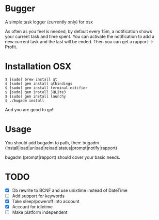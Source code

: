 Bugger
======

A simple task logger (currently only) for osx

As often as you feel is needed, by default every 15m, a notification shows your current task and time spent.
You can activate the notification to add a new current task and the last will be ended.
Then you can get a rapport -> Profit.

# Installation OSX

```
$ [sudo] brew install qt
$ [sudo] gem install qtbindings
$ [sudo] gem install terminal-notifier
$ [sudo] gem install SQLite3
$ [sudo] gem install launchy
$ ./bugadm install
```

And you are good to go!

# Usage

You should add bugadm to path, then:
bugadm (install|load|unload|reload|status|prompt|notify|rapport)

bugadm (prompt|rapport) should cover your basic needs.

# TODO


- [x] Db rewrite to BCNF and use unixtime instead of DateTime
- [ ] Add support for keywords
- [x] Take sleep/poweroff into account
- [x] Account for idletime
- [ ] Make platform independent
